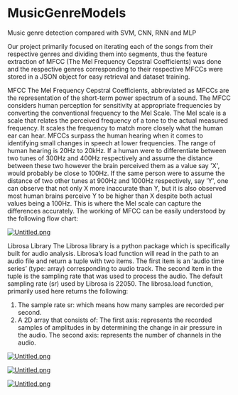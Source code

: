 # MusicGenreModels
Music genre detection compared with SVM, CNN, RNN and MLP

Our project primarily focused on iterating each of the songs from their respective genres and 
dividing them into segments, thus the feature extraction of MFCC (The Mel Frequency Cepstral 
Coefficients) was done and the respective genres corresponding to their respective MFCCs were 
stored in a JSON object for easy retrieval and dataset training.

MFCC
The Mel Frequency Cepstral Coefficients, abbreviated as MFCCs are the representation of the short-term power spectrum of a sound. The MFCC considers human perception for sensitivity at 
appropriate frequencies by converting the conventional frequency to the Mel Scale. The Mel scale is 
a scale that relates the perceived frequency of a tone to the actual measured frequency. It scales the 
frequency to match more closely what the human ear can hear. 
MFCCs surpass the human hearing when it comes to identifying small changes in speech at lower 
frequencies. The range of human hearing is 20Hz to 20kHz. If a human were to differentiate between 
two tunes of 300Hz and 400Hz respectively and assume the distance between these two however 
the brain perceived them as a value say 'X', would probably be close to 100Hz. If the same person 
were to assume the distance of two other tunes at 900Hz and 1000Hz respectively, say 'Y', one can 
observe that not only X more inaccurate than Y, but it is also observed most human brains perceive Y 
to be higher than X despite both actual values being a 100Hz. This is where the Mel scale can capture 
the differences accurately.
The working of MFCC can be easily understood by the following flow chart:

[![Untitled.png](https://i.postimg.cc/52Qhydc9/Untitled.png)](https://postimg.cc/k291YHXL)


Librosa Library
The Librosa library is a python package which is specifically built for audio analysis. 
Librosa’s load function will read in the path to an audio file and return a tuple with two items. The 
first item is an ‘audio time series’ (type: array) corresponding to audio track. The second item in the 
tuple is the sampling rate that was used to process the audio. The default sampling rate (sr) used by 
Librosa is 22050. 
The librosa.load function, primarily used here returns the following:
1. The sample rate sr: which means how many samples are recorded per second.
2. A 2D array that consists of:
The first axis: represents the recorded samples of amplitudes in by determining the change 
in air pressure in the audio.
The second axis: represents the number of channels in the audio.

[![Untitled.png](https://i.postimg.cc/9fRZsbqn/Untitled.png)](https://postimg.cc/zLNygn7C)

[![Untitled.png](https://i.postimg.cc/R0KqcDt4/Untitled.png)](https://postimg.cc/4K4JGwwS)

[![Untitled.png](https://i.postimg.cc/Fz22gD3X/Untitled.png)](https://postimg.cc/ctB9d7FF)

